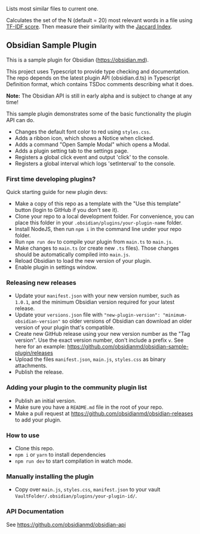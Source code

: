 Lists most similar files to current one.

Calculates the set of the N (default = 20) most relevant words in a file using [TF-IDF score](https://en.wikipedia.org/wiki/Tf%E2%80%93idf). Then measure their similarity with the [Jaccard Index](https://en.wikipedia.org/wiki/Jaccard_index).

## Obsidian Sample Plugin

This is a sample plugin for Obsidian (https://obsidian.md).

This project uses Typescript to provide type checking and documentation.
The repo depends on the latest plugin API (obsidian.d.ts) in Typescript Definition format, which contains TSDoc comments describing what it does.

**Note:** The Obsidian API is still in early alpha and is subject to change at any time!

This sample plugin demonstrates some of the basic functionality the plugin API can do.
- Changes the default font color to red using `styles.css`.
- Adds a ribbon icon, which shows a Notice when clicked.
- Adds a command "Open Sample Modal" which opens a Modal.
- Adds a plugin setting tab to the settings page.
- Registers a global click event and output 'click' to the console.
- Registers a global interval which logs 'setInterval' to the console.

### First time developing plugins?

Quick starting guide for new plugin devs:

- Make a copy of this repo as a template with the "Use this template" button (login to GitHub if you don't see it).
- Clone your repo to a local development folder. For convenience, you can place this folder in your `.obsidian/plugins/your-plugin-name` folder.
- Install NodeJS, then run `npm i` in the command line under your repo folder.
- Run `npm run dev` to compile your plugin from `main.ts` to `main.js`.
- Make changes to `main.ts` (or create new `.ts` files). Those changes should be automatically compiled into `main.js`.
- Reload Obsidian to load the new version of your plugin.
- Enable plugin in settings window.

### Releasing new releases

- Update your `manifest.json` with your new version number, such as `1.0.1`, and the minimum Obsidian version required for your latest release.
- Update your `versions.json` file with `"new-plugin-version": "minimum-obsidian-version"` so older versions of Obsidian can download an older version of your plugin that's compatible.
- Create new GitHub release using your new version number as the "Tag version". Use the exact version number, don't include a prefix `v`. See here for an example: https://github.com/obsidianmd/obsidian-sample-plugin/releases
- Upload the files `manifest.json`, `main.js`, `styles.css` as binary attachments.
- Publish the release.

### Adding your plugin to the community plugin list

- Publish an initial version.
- Make sure you have a `README.md` file in the root of your repo.
- Make a pull request at https://github.com/obsidianmd/obsidian-releases to add your plugin.

### How to use

- Clone this repo.
- `npm i` or `yarn` to install dependencies
- `npm run dev` to start compilation in watch mode.

### Manually installing the plugin

- Copy over `main.js`, `styles.css`, `manifest.json` to your vault `VaultFolder/.obsidian/plugins/your-plugin-id/`.

### API Documentation

See https://github.com/obsidianmd/obsidian-api
